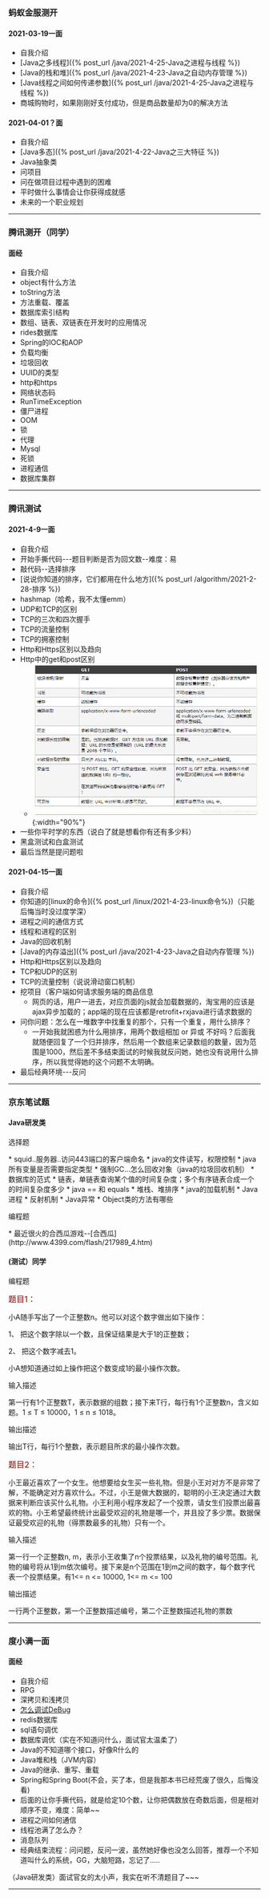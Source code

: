 <!-- ---
layout: post
comments: true
categories: 面经
---

* content
{:toc} -->

### 蚂蚁金服测开

#### 2021-03-19一面
* 自我介绍
* [Java之多线程]({% post_url /java/2021-4-25-Java之进程与线程 %})
* [Java的栈和堆]({% post_url /java/2021-4-23-Java之自动内存管理 %})
* [Java线程之间如何传递参数]({% post_url /java/2021-4-25-Java之进程与线程 %})
* 商城购物时，如果刚刚好支付成功，但是商品数量却为0的解决方法

#### 2021-04-01？面
* 自我介绍
* [Java多态]({% post_url /java/2021-4-22-Java之三大特征 %})
* Java抽象类
* 问项目
* 问在做项目过程中遇到的困难
* 平时做什么事情会让你获得成就感
* 未来的一个职业规划

---

### 腾讯测开（同学）
#### 面经
* 自我介绍
* object有什么方法
* toString方法
* 方法重载、覆盖
* 数据库索引结构
* 数组、链表、双链表在开发时的应用情况
* rides数据库
* Spring的IOC和AOP
* 负载均衡
* 垃圾回收
* UUID的类型
* http和https
* 网络状态码
* RunTimeException
* 僵尸进程
* OOM
* 锁
* 代理
* Mysql
* 死锁
* 进程通信
* 数据库集群

---

### 腾讯测试
#### 2021-4-9一面
* 自我介绍
* 开始手撕代码---题目判断是否为回文数--难度：易
* 敲代码--选择排序
* [说说你知道的排序，它们都用在什么地方]({% post_url /algorithm/2021-2-28-排序 %})
* hashmap（哈希，我不太懂emm）
* UDP和TCP的区别
* TCP的三次和四次握手
* TCP的流量控制
* TCP的拥塞控制
* Http和Https区别以及趋向
* Http中的get和post区别
    * ![图1](\static\img\get_post.png){:width="90%"}
* 一些你平时学的东西（说白了就是想看你有还有多少料）
* 黑盒测试和白盒测试
* 最后当然是提问题啦

#### 2021-04-15一面
* 自我介绍
* 你知道的[linux的命令]({% post_url /linux/2021-4-23-linux命令%})（只能后悔当时没过度学深）
* 进程之间的通信方式
* 线程和进程的区别
* Java的回收机制
* [Java的内存溢出]({% post_url /java/2021-4-23-Java之自动内存管理 %})
* Http和Https区别以及趋向
* TCP和UDP的区别
* TCP的流量控制（说说滑动窗口机制）
* 挖项目（客户端如何请求服务端的商品信息
    * 网页的话，用户一进去，对应页面的js就会加载数据的，淘宝用的应该是ajax异步加载的；app端的现在应该都是retrofit+rxjava进行请求数据的
* 问你问题：怎么在一堆数字中找重复的那个，只有一个重复，用什么排序？
    * 一开始我就困惑为什么用排序，用两个数组相加 or 异或 不好吗？后面我就随便回复了一个归并排序，然后用一个数组来记录数组的数量，因为范围是1000，然后差不多结束面试的时候我就反问她，她也没有说用什么排序，所以我觉得她的这个问题不太明确。
* 最后经典环境---反问

---

### 京东笔试题

#### Java研发类
<p> 选择题</p>
* squid..服务器..访问443端口的客户端命名
* java的文件读写，权限控制
* java所有变量是否需要指定类型
* 强制GC...怎么回收对象（java的垃圾回收机制）
* 数据库的范式
* 链表，单链表查询某个值的时间复杂度；多个有序链表合成一个的时间复杂度多少
* java == 和 equals
* 堆栈、堆排序
* java的加载机制
* Java进程
* 反射机制
* Java异常
* Object类的方法有哪些

<p>编程题</p>
* 最近很火的合西瓜游戏--[合西瓜](http://www.4399.com/flash/217989_4.htm)

<br>

#### (测试）同学

<p>编程题</p>
<p><font  size="3" color="#8B0000">题目1：</font></p>
<p>小A随手写出了一个正整数n。他可以对这个数字做出如下操作：</p>
<p>1、 把这个数字除以一个数，且保证结果是大于1的正整数；</p>
<p>2、 把这个数字减去1。</p>
小A想知道通过如上操作把这个数变成1的最小操作次数。
<p>输入描述</p>
第一行有1个正整数T，表示数据的组数；接下来T行，每行有1个正整数n，含义如题。1 ≤ T ≤ 10000，1 ≤ n ≤ 1018。
<p>输出描述</p>
输出T行，每行1个整数，表示题目所求的最小操作次数。

<br>

<p><font  size="3" color="#8B0000">题目2：</font></p>
<p>小王最近喜欢了一个女生。他想要给女生买一些礼物。但是小王对对方不是非常了解，不能确定对方喜欢什么。不过，小王是做大数据的，聪明的小王决定通过大数据来判断应该买什么礼物。小王利用小程序发起了一个投票，请女生们投票出最喜欢的物。小王希望最终统计出最受欢迎的礼物是哪一个，并且投了多少票。数据保证最受欢迎的礼物（得票数最多的礼物）只有一个。</p>
<p>输入描述</p>
第一行一个正整数n, m，表示小王收集了n个投票结果，以及礼物的编号范围。礼物的编号将从1到m依次编号。接下来是n个范围在1到m之间的数字，每个数字代表一个投票结果。有1<= n <= 10000, 1<= m <= 100
<p>输出描述</p>
一行两个正整数，第一个正整数描述编号，第二个正整数描述礼物的票数

---

### 度小满一面
#### 面经
* 自我介绍
* RPG
* 深拷贝和浅拷贝
* [怎么调试DeBug](https://tech.meituan.com/2019/02/28/java-dynamic-trace.html)
* redis数据库
* sql语句调优
* 数据库调优（实在不知道问什么，面试官太温柔了）
* Java的不知道哪个接口，好像R什么的
* Java堆和栈（JVM内容）
* Java的继承、重写、重载
* Spring和Spring Boot(不会，买了本，但是我那本书已经荒废了很久，后悔没看)
* 后面的让你手撕代码，就是给定10个数，让你把偶数放在奇数后面，但是相对顺序不变，难度：简单~~
* 进程之间如何通信
* 线程池满了怎么办？
* 消息队列
* 经典结束流程：问问题，反问一波，虽然她好像也没怎么回答，推荐一个不知道叫什么的系统，GG，大脑短路，忘记了.....

<p>（Java研发类）面试官女的太小声，我实在听不清题目了~~~</p>

---